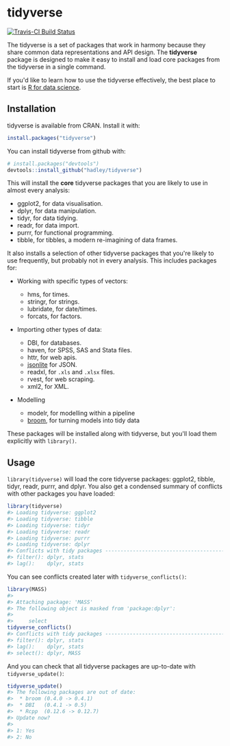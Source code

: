 
<!-- README.md is generated from README.Rmd. Please edit that file -->
tidyverse
=========

[![Travis-CI Build Status](https://travis-ci.org/tidyverse/tidyverse.svg?branch=master)](https://travis-ci.org/tidyverse/tidyverse)

The tidyverse is a set of packages that work in harmony because they share common data representations and API design. The **tidyverse** package is designed to make it easy to install and load core packages from the tidyverse in a single command.

If you'd like to learn how to use the tidyverse effectively, the best place to start is [R for data science](http://r4ds.had.co.nz).

Installation
------------

tidyverse is available from CRAN. Install it with:

``` r
install.packages("tidyverse")
```

You can install tidyverse from github with:

``` r
# install.packages("devtools")
devtools::install_github("hadley/tidyverse")
```

This will install the **core** tidyverse packages that you are likely to use in almost every analysis:

-   ggplot2, for data visualisation.
-   dplyr, for data manipulation.
-   tidyr, for data tidying.
-   readr, for data import.
-   purrr, for functional programming.
-   tibble, for tibbles, a modern re-imagining of data frames.

It also installs a selection of other tidyverse packages that you're likely to use frequently, but probably not in every analysis. This includes packages for:

-   Working with specific types of vectors:

    -   hms, for times.
    -   stringr, for strings.
    -   lubridate, for date/times.
    -   forcats, for factors.
-   Importing other types of data:

    -   DBI, for databases.
    -   haven, for SPSS, SAS and Stata files.
    -   httr, for web apis.
    -   [jsonlite](https://github.com/jeroenooms/jsonlite) for JSON.
    -   readxl, for `.xls` and `.xlsx` files.
    -   rvest, for web scraping.
    -   xml2, for XML.
-   Modelling

    -   modelr, for modelling within a pipeline
    -   [broom](https://github.com/dgrtwo/broom), for turning models into tidy data

These packages will be installed along with tidyverse, but you'll load them explicitly with `library()`.

Usage
-----

`library(tidyverse)` will load the core tidyverse packages: ggplot2, tibble, tidyr, readr, purrr, and dplyr. You also get a condensed summary of conflicts with other packages you have loaded:

``` r
library(tidyverse)
#> Loading tidyverse: ggplot2
#> Loading tidyverse: tibble
#> Loading tidyverse: tidyr
#> Loading tidyverse: readr
#> Loading tidyverse: purrr
#> Loading tidyverse: dplyr
#> Conflicts with tidy packages ----------------------------------------------
#> filter(): dplyr, stats
#> lag():    dplyr, stats
```

You can see conflicts created later with `tidyverse_conflicts()`:

``` r
library(MASS)
#> 
#> Attaching package: 'MASS'
#> The following object is masked from 'package:dplyr':
#> 
#>     select
tidyverse_conflicts()
#> Conflicts with tidy packages ----------------------------------------------
#> filter(): dplyr, stats
#> lag():    dplyr, stats
#> select(): dplyr, MASS
```

And you can check that all tidyverse packages are up-to-date with `tidyverse_update()`:

``` r
tidyverse_update()
#> The following packages are out of date:
#>  * broom (0.4.0 -> 0.4.1)
#>  * DBI   (0.4.1 -> 0.5)
#>  * Rcpp  (0.12.6 -> 0.12.7)
#> Update now?
#> 
#> 1: Yes
#> 2: No
```
